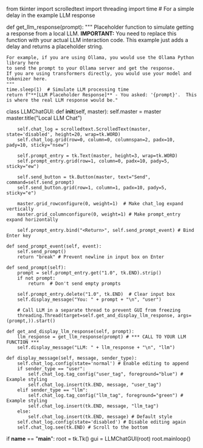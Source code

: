 from tkinter import scrolledtext
import threading
import time  # For a simple delay in the example LLM response

def get_llm_response(prompt):
    """
    Placeholder function to simulate getting a response from a local LLM.
    **IMPORTANT:** You need to replace this function with your actual LLM interaction code.
    This example just adds a delay and returns a placeholder string.

    For example, if you are using Ollama, you would use the Ollama Python library here
    to send the prompt to your Ollama server and get the response.
    If you are using transformers directly, you would use your model and tokenizer here.
    """
    time.sleep(1)  # Simulate LLM processing time
    return f"**[LLM Placeholder Response]** - You asked: '{prompt}'.  This is where the real LLM response would be."

class LLMChatGUI:
    def __init__(self, master):
        self.master = master
        master.title("Local LLM Chat")

        self.chat_log = scrolledtext.ScrolledText(master, state='disabled', height=20, wrap=tk.WORD)
        self.chat_log.grid(row=0, column=0, columnspan=2, padx=10, pady=10, sticky="nsew")

        self.prompt_entry = tk.Text(master, height=3, wrap=tk.WORD)
        self.prompt_entry.grid(row=1, column=0, padx=10, pady=5, sticky="ew")

        self.send_button = tk.Button(master, text="Send", command=self.send_prompt)
        self.send_button.grid(row=1, column=1, padx=10, pady=5, sticky="e")

        master.grid_rowconfigure(0, weight=1)  # Make chat_log expand vertically
        master.grid_columnconfigure(0, weight=1) # Make prompt_entry expand horizontally

        self.prompt_entry.bind("<Return>", self.send_prompt_event) # Bind Enter key

    def send_prompt_event(self, event):
        self.send_prompt()
        return "break" # Prevent newline in input box on Enter

    def send_prompt(self):
        prompt = self.prompt_entry.get("1.0", tk.END).strip()
        if not prompt:
            return  # Don't send empty prompts

        self.prompt_entry.delete("1.0", tk.END)  # Clear input box
        self.display_message("You: " + prompt + "\n", "user")

        # Call LLM in a separate thread to prevent GUI from freezing
        threading.Thread(target=self.get_and_display_llm_response, args=(prompt,)).start()

    def get_and_display_llm_response(self, prompt):
        llm_response = get_llm_response(prompt) # *** CALL TO YOUR LLM FUNCTION ***
        self.display_message("LLM: " + llm_response + "\n", "llm")

    def display_message(self, message, sender_type):
        self.chat_log.config(state='normal') # Enable editing to append
        if sender_type == "user":
            self.chat_log.tag_config("user_tag", foreground="blue") # Example styling
            self.chat_log.insert(tk.END, message, "user_tag")
        elif sender_type == "llm":
            self.chat_log.tag_config("llm_tag", foreground="green") # Example styling
            self.chat_log.insert(tk.END, message, "llm_tag")
        else:
            self.chat_log.insert(tk.END, message) # Default style
        self.chat_log.config(state='disabled') # Disable editing again
        self.chat_log.see(tk.END) # Scroll to the bottom


if __name__ == "__main__":
    root = tk.Tk()
    gui = LLMChatGUI(root)
    root.mainloop() 
